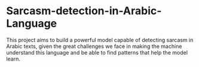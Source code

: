 # Sarcasm-detection-in-Arabic-Language
This project aims to build a powerful model capable of detecting sarcasm in Arabic texts, given the great challenges we face in making the machine understand this language and be able to find patterns that help the model learn.
